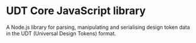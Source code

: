 # UDT Core JavaScript library

A Node.js library for parsing, manipulating and serialising design token data in the UDT (Universal Design Tokens) format.
